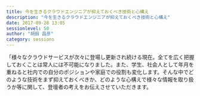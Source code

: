 ```yaml
---
title: 今を生きるクラウドエンジニアが抑えておくべき技術と心構え
description: "今を生きるクラウドエンジニアが抑えておくべき技術と心構え"
date: 2017-09-28 13:05
sessionlevel: 50
author: "胡田 昌彦"
category: sessions
---
```

「様々なクラウドサービスが次々に登場し更新され続ける現在。全てを広く把握しておくことは常人には不可能になりました。また、学生、社会人として年月を重ねると社内での自分のポジションや家庭での役割も変化します。そんな中でどのような技術をまず抑えておくべきか、どのような心構えで様々な情報を取り扱うか等に関して、登壇者の考えをお伝えさせていただきます。

